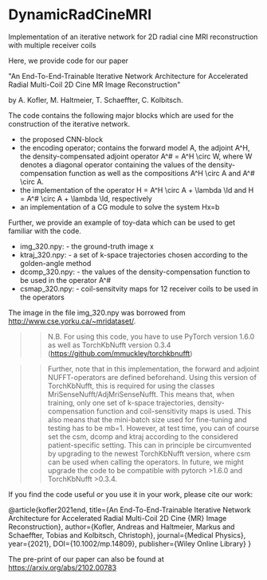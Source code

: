 # DynamicRadCineMRI
Implementation of an iterative network for 2D radial cine MRI reconstruction with multiple receiver coils

Here, we provide code for our paper

"An End-To-End-Trainable Iterative Network Architecture for Accelerated Radial Multi-Coil 2D Cine MR Image Reconstruction"

by A. Kofler, M. Haltmeier, T. Schaeffter, C. Kolbitsch.

The code contains the following major blocks which are used for the construction of the iterative network.

- the proposed CNN-block
- the encoding operator; contains the forward model A, the adjoint A^H, the density-compensated adjoint operator A^# = A^H \circ W, where W denotes a diagonal operator containing the values of the density-compensation function as well as the compositions A^H \circ A and A^# \circ A.
- the implementation of the operator H = A^H \circ A + \lambda \Id and H = A^# \circ A + \lambda \Id, respectively
- an implementation of a CG module to solve the system Hx=b


Further, we provide an example of toy-data which can be used to get familiar with the code. 
- img_320.npy:    -  the ground-truth image x
- ktraj_320.npy:  -  a set of k-space trajectories chosen according to the golden-angle method
- dcomp_320.npy:  -  the values of the density-compensation function to be used in the operator A^#
- csmap_320.npy:  -  coil-sensitvity maps for 12 receiver coils to be used in the operators

The image in the file img_320.npy was borrowed from http://www.cse.yorku.ca/~mridataset/.

>> N.B. For using this code, you have to use PyTorch version 1.6.0 as well as TorchKbNufft version 0.3.4 (https://github.com/mmuckley/torchkbnufft)

>> Further, note that in this implementation, the forward and adjoint NUFFT-operators are defined beforehand. Using this version of TorchKbNufft, this is required for using the classes MriSenseNufft/AdjMriSenseNufft. This means that, when training, only one set of k-space trajectories, density-compensation function and coil-sensitivity maps is used. This also means that the mini-batch size used for fine-tuning and testing has to be mb=1. However, at test time, you can of course set the csm, dcomp and ktraj according to the considered patient-specific setting.
This can in principle be circumvented by upgrading to the newest TorchKbNufft version, where csm can be used when calling the operators. In future, we might upgrade the code to be compatible with pytorch >1.6.0 and TorchKbNufft >0.3.4.

If you find the code useful or you use it in your work, please cite our work:

@article{kofler2021end,
  title={An End-To-End-Trainable Iterative Network Architecture for Accelerated Radial Multi-Coil 2D Cine {MR} Image Reconstruction},
  author={Kofler, Andreas and Haltmeier, Markus and Schaeffter, Tobias and Kolbitsch, Christoph},
  journal={Medical Physics},
  year={2021},
  DOI={10.1002/mp.14809},
  publisher={Wiley Online Library}
}

The pre-print of our paper can also be found at
https://arxiv.org/abs/2102.00783
